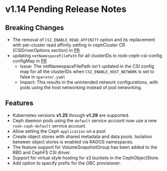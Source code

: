 # v1.14 Pending Release Notes

## Breaking Changes

- The removal of `CSI_ENABLE_READ_AFFINITY` option and its replacement with per-cluster
read affinity setting in cephCluster CR (CSIDriverOptions section) in [PR](https://github.com/rook/rook/pull/13665)
- updating `netNamespaceFilePath` for all clusterIDs in rook-ceph-csi-config configMap in [PR](https://github.com/rook/rook/pull/13613)
  - Issue: The netNamespaceFilePath isn't updated in the CSI config map for all the clusterIDs when `CSI_ENABLE_HOST_NETWORK` is set to false in `operator.yaml`
  - Impact: This results in the unintended network configurations, with pods using the host networking instead of pod networking.

## Features

- Kubernetes versions **v1.25** through **v1.29** are supported.
- Ceph daemon pods using the `default` service account now use a new `rook-ceph-default` service account.
- Allow setting the Ceph `application` on a pool
- Create object stores with shared metadata and data pools. Isolation between object stores is enabled via RADOS namespaces.
- The feature support for VolumeSnapshotGroup has been added to the RBD and CephFS CSI driver.
- Support for virtual style hosting for s3 buckets in the CephObjectStore.
- Add option to specify prefix for the OBC provisioner.
